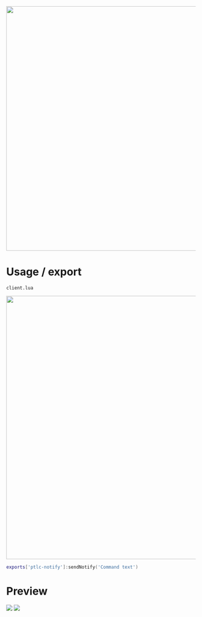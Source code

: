 <img width="650px" src="imageSoon!"/>

<h1>Usage / export</h1>

`client.lua`

<img width="700px" src="https://imgur.com/d80utLN.png">

```lua
exports['ptlc-notify']:sendNotify('Command text')
```

<h1>Preview</h1>

<img src="https://imgur.com/ufj5EaB.png">
<img src="https://imgur.com/nOUYDrt.png">